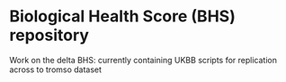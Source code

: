 # Biological Health Score (BHS) repository

Work on the delta BHS:
currently containing UKBB scripts for replication across to tromso dataset